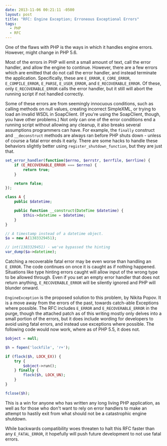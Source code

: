 ```yaml
---
date: 2013-11-06 00:21:11 -0500
layout: post
title: "RFC: Engine Exception; Erroneous Exceptional Errors"
tags:
  - PHP
  - RFC
---
```


One of the flaws with PHP is the ways in which it handles engine errors.  However, might change in PHP 5.6.

Most of the errors in PHP will emit a small amount of text, call the error handler, and allow the engine to continue.
However, there are a few errors which are emitted that do not call the error handler, and instead terminate the application.
Specifically, these are `E_ERROR`, `E_CORE_ERROR`, `E_COMPILE_ERROR`, `E_PARSE`, `E_USER_ERROR`, and `E_RECOVERABLE_ERROR`.  Of these,
only `E_RECOVERABLE_ERROR` calls the error handler, but it still will abort the running script if not handled correctly.

Some of these errors are from seemingly innocuous conditions, such as calling methods on null values, creating incorrect SimpleXML, or
trying to load an invalid WSDL in SoapClient.  (If you're using the SoapClient, though, you have other problems.)  Not only can one
of the error conditions end a running script without allowing any cleanup, it also breaks several assumptions programmers can have.
For example, the `finally` construct and `__deconstruct` methods are always ran before PHP shuts down - unless of course a fatal error ends
it early.  There are some hacks to handle these behaviors slightly better using `register_shutdown_function`, but they are just that.

```php
set_error_handler(function($errno, $errstr, $errfile, $errline) {
	if (E_RECOVERABLE_ERROR === $errno) {
		return true;
	}

	return false;
});

class A {
	public $datetime;

	public function __construct(DateTime $datetime) {
		$this->datetime = $datetime;
	}
}

// A timestamp instead of a datetime object.
$a = new A(1383329451);

// int(1383329451) - we've bypassed the hinting
var_dump($a->datetime);
```

Catching a recoverable fatal error may be even worse than handling an `E_ERROR`.  The code continues on once it is caught as if nothing happened.
Situations like type hinting errors caught will allow input of the wrong type to be allowed through.  Even if you set an empty error handler that
does not return anything, `E_RECOVERABLE_ERROR` will be silently ignored and PHP will blunder onward.

`EngineException` is the proposed solution to this problem, by Nikita Popov.  It is a move away from the errors of the past, towards catch-able
Exceptions where possible.  The RFC includes `E_ERROR` and `E_RECOVERABLE_ERROR` in the purge, though the attached patch as of this writing
mostly only delves into a small portion of the errors, but it does include wording for developers to avoid using fatal errors, and instead
use exceptions where possible.  The following code would now work, where as of PHP 5.5, it does not.  

```php
$object = null;

$h = fopen('lockfile', 'r+');

if (flock($h, LOCK_EX)) {
	try {
		$object->run();
	} finally {
		flock($h, LOCK_UN);
	}
}

fclose($h);
```

This is a win for anyone who has written any long living PHP application, as well as for those who don't want to rely on error handlers to
make an attempt to hastily exit from what should not be a catastrophic engine shutdown.

While backwards compatibility woes threaten to halt this RFC faster than any `E_FATAL_ERROR`, it hopefully will push future development to not use fatal errors.
